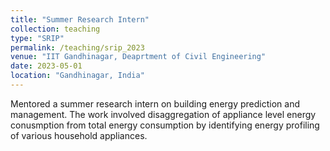 ```yaml
---
title: "Summer Research Intern"
collection: teaching
type: "SRIP"
permalink: /teaching/srip_2023
venue: "IIT Gandhinagar, Deaprtment of Civil Engineering"
date: 2023-05-01
location: "Gandhinagar, India"
---
```


Mentored a summer research intern on building energy prediction and management. The work involved disaggregation of appliance level energy conusmption from total energy consumption by identifying energy profiling of various household appliances.
